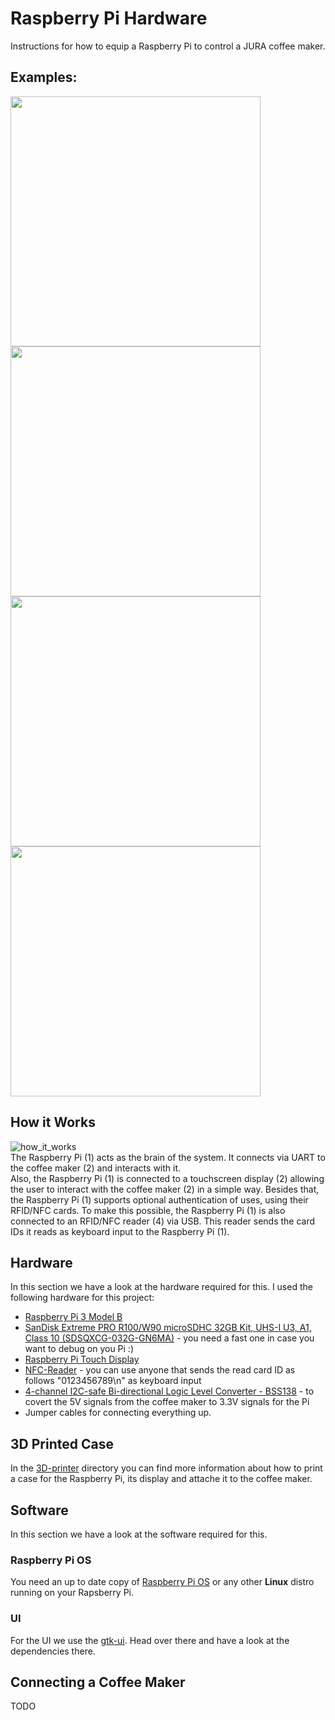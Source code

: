 # Raspberry Pi Hardware
Instructions for how to equip a Raspberry Pi to control a JURA coffee maker.

## Examples:
<img src="https://user-images.githubusercontent.com/11741404/119830585-b608d400-befc-11eb-9a65-6c6e5319bb94.jpg" width="400"> <img src="https://user-images.githubusercontent.com/11741404/119830488-9a9dc900-befc-11eb-96ca-b56d4b393019.jpg" width="400">
<img src="https://user-images.githubusercontent.com/11741404/119830550-abe6d580-befc-11eb-8ba2-e2527019f66b.jpg" width="400"> <img src="https://user-images.githubusercontent.com/11741404/119830526-a38e9a80-befc-11eb-8cee-7ad982db629e.jpg" width="400">

## How it Works
![how_it_works](https://user-images.githubusercontent.com/11741404/119833706-9e7f1a80-beff-11eb-8dad-a5aeed06e33f.png)  
The Raspberry Pi (1) acts as the brain of the system.
It connects via UART to the coffee maker (2) and interacts with it.  
Also, the Raspberry Pi (1) is connected to a touchscreen display (2) allowing the user to interact with the coffee maker (2) in a simple way.
Besides that, the Raspberry Pi (1) supports optional authentication of uses, using their RFID/NFC cards.
To make this possible, the Raspberry Pi (1) is also connected to an RFID/NFC reader (4) via USB.
This reader sends the card IDs it reads as keyboard input to the Raspberry Pi (1).

## Hardware
In this section we have a look at the hardware required for this.
I used the following hardware for this project:
* [Raspberry Pi 3 Model B](https://www.raspberrypi.org/products/raspberry-pi-3-model-b/)
* [SanDisk Extreme PRO R100/W90 microSDHC 32GB Kit, UHS-I U3, A1, Class 10 (SDSQXCG-032G-GN6MA)](https://geizhals.de/sandisk-extreme-pro-r100-w90-microsdhc-32gb-kit-sdsqxcg-032g-gn6ma-a1620851.html) - you need a fast one in case you want to debug on you Pi :)
* [Raspberry Pi Touch Display](https://www.raspberrypi.org/products/raspberry-pi-touch-display/)
* [NFC-Reader](https://www.amazon.de/gp/product/B07J2KWHKL/ref=ppx_yo_dt_b_asin_title_o06_s00?ie=UTF8&psc=1) - you can use anyone that sends the read card ID as follows "0123456789\n" as keyboard input
* [4-channel I2C-safe Bi-directional Logic Level Converter - BSS138](https://www.adafruit.com/product/757) - to covert the 5V signals from the coffee maker to 3.3V signals for the Pi
* Jumper cables for connecting everything up.

## 3D Printed Case
In the [3D-printer](3D-printer/README.cd) directory you can find more information about how to print a case for the Raspberry Pi, its display and attache it to the coffee maker.

## Software
In this section we have a look at the software required for this.

### Raspberry Pi OS
You need an up to date copy of [Raspberry Pi OS](https://www.raspberrypi.org/software/) or any other **Linux** distro running on your Rapsberry Pi.

### UI
For the UI we use the [gtk-ui](https://github.com/Jutta-Proto/gtk-ui). Head over there and have a look at the dependencies there.

## Connecting a Coffee Maker
TODO
